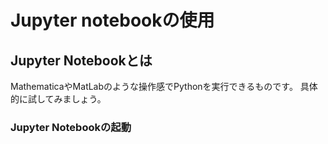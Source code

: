 # Jupyter notebookの使用

## Jupyter Notebookとは
MathematicaやMatLabのような操作感でPythonを実行できるものです。
具体的に試してみましょう。

### Jupyter Notebookの起動